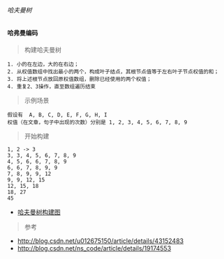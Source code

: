 ###### 哈夫曼树

#### 哈弗曼编码
> 构建哈夫曼树
```
1. 小的在左边，大的在右边；
2. 从权值数组中找出最小的两个，构成叶子结点，其根节点值等于左右叶子节点权值的和；
3. 将上述根节点放回原权值数组，删除已经使用的两个权值；
4. 重复2、3操作，直至数组遍历结束
```
> 示例场景
```
假设有  A, B, C, D, E, F, G, H, I
权值（在文章，句子中出现的次数）分别是 1, 2, 3, 4, 5, 6, 7, 8, 9
```

> 开始构建
```
1, 2 -> 3
3, 3, 4, 5, 6, 7, 8, 9
4, 5, 6, 6, 7, 8, 9
6, 6, 7, 8, 9, 9
7, 8, 9, 9, 12
9, 9, 12, 15
12, 15, 18
18, 27
45
```
- [哈夫曼树构建图](image_files/huffman_tree.png)

> 参考
- http://blog.csdn.net/u012675150/article/details/43152483
- http://blog.csdn.net/ns_code/article/details/19174553

